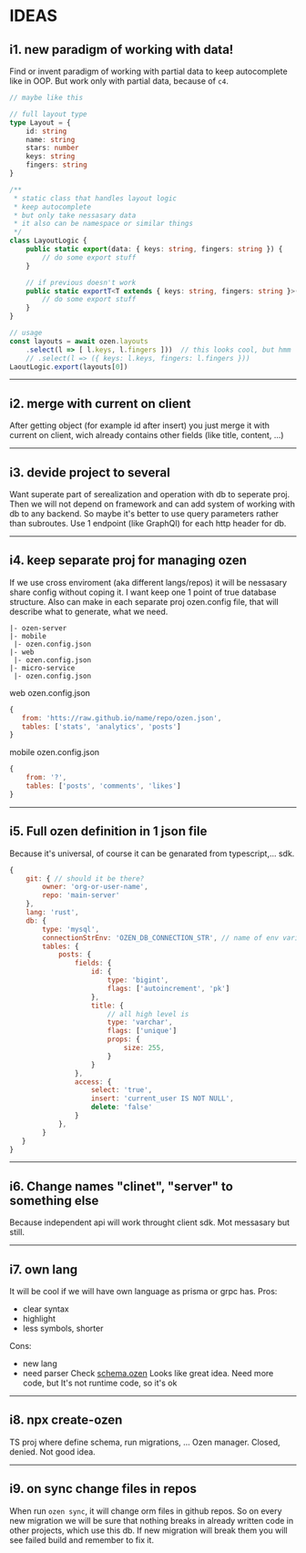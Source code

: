 # IDEAS

## i1. new paradigm of working with data!
Find or invent paradigm of working with partial data to keep autocomplete like in OOP.
But work only with partial data, because of `c4`.

```ts
// maybe like this

// full layout type
type Layout = {
    id: string
    name: string
    stars: number
    keys: string
    fingers: string
}

/**
 * static class that handles layout logic
 * keep autocomplete
 * but only take nessasary data
 * it also can be namespace or similar things
 */
class LayoutLogic {
    public static export(data: { keys: string, fingers: string }) {
        // do some export stuff
    }

    // if previous doesn't work
    public static exportT<T extends { keys: string, fingers: string }>(data: T) {
        // do some export stuff
    }
}

// usage
const layouts = await ozen.layouts
    .select(l => [ l.keys, l.fingers ]))  // this looks cool, but hmm `c5`
    // .select(l => ({ keys: l.keys, fingers: l.fingers })) 
LaoutLogic.export(layouts[0])
```

---
## i2. merge with current on client
After getting object (for example id after insert) you just merge it with current on client, wich already contains other fields (like title, content, ...)

---
## i3. devide project to several
Want superate part of serealization and operation with db to seperate proj.
Then we will not depend on framework and can add system of working with db to any backend. So maybe it's better to use query parameters rather than subroutes. Use 1 endpoint (like GraphQl) for each http header for db.

---
## i4. keep separate proj for managing ozen
If we use cross enviroment (aka  different langs/repos) it will be nessasary share config without coping it. I want keep one 1 point of true database structure. 
Also can make in each separate proj ozen.config file, that will describe what to generate, what we need.
```
|- ozen-server
|- mobile
 |- ozen.config.json
|- web
 |- ozen.config.json
|- micro-service
 |- ozen.config.json
```
web ozen.config.json
```js
{
   from: 'htts://raw.github.io/name/repo/ozen.json',
   tables: ['stats', 'analytics', 'posts']
}
```
mobile ozen.config.json
```js
{
    from: '?',
    tables: ['posts', 'comments', 'likes']
}
```

---
## i5. Full ozen definition in 1 json file
Because it's universal, of course it can be genarated from typescript,... sdk.
```js
{
    git: { // should it be there?
        owner: 'org-or-user-name',
        repo: 'main-server'
    },
    lang: 'rust',
    db: {
        type: 'mysql',
        connectionStrEnv: 'OZEN_DB_CONNECTION_STR', // name of env variable, that contains connection string
        tables: {
            posts: {
                fields: {
                    id: {
                        type: 'bigint',
                        flags: ['autoincrement', 'pk']
                    },
                    title: {
                        // all high level is 
                        type: 'varchar',
                        flags: ['unique']
                        props: {
                            size: 255,
                        }
                    }
                },
                access: {
                    select: 'true',
                    insert: 'current_user IS NOT NULL',
                    delete: 'false'
                }
            },
        }
   }
}
```

---
## i6. Change names "clinet", "server" to something else
Because independent api will work throught client sdk. 
Mot messasary but still.

---
## i7. own lang
It will be cool if we will have own language as prisma or grpc has.
Pros:
- clear syntax
- highlight
- less symbols, shorter

Cons:
- new lang
- need parser
Check [schema.ozen](./schema/schema.ozen)
Looks like great idea.
Need more code, but It's not runtime code, so it's ok

---
## i8. npx create-ozen
TS proj where define schema, run migrations, ...
Ozen manager. Closed, denied. Not good idea.

---
## i9. on sync change files in repos
When run `ozen sync`, it will change orm files in github repos.
So on every new migration we will be sure that nothing breaks in already written code in other projects, which use this db. If new migration will break them you will see failed build and remember to fix it.